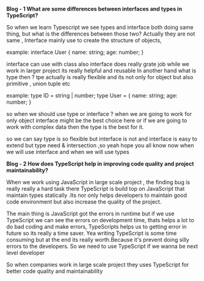 **Blog - 1 What are some differences between interfaces and types in TypeScript?**

So when we learn Typescript we see types and interface both doing same thing, but what is the differences between those two?
Actually they are not same , Interface mainly use to create the structure of objects,

example:
interface User {
name: string;
age: number;
}

interface can use with class also interface does really grate job while we work in larger project its really helpful and reusable
In another hand what is type then ? tpe actually is really flexible and its not only for object but also primitive , union tuple etc

example:
type ID = string | number;
type User = {
name: string;
age: number;
}

so when we should use type or interface ? when we are going to work for only object interface might be the best choice here
or if we are going to work with complex data then the type is the best for it.

so we can say type is so flexible but interface is not and interface is easy to extend but type need & intersection ,so yeah hope you all know now
when we will use interface and when we will use types

**Blog - 2 How does TypeScript help in improving code quality and project maintainability?**

When we work using JavaScript in large scale project , the finding bug is really really a hard task there
TypeScript is build top on JavaScript that maintain types statically .Its nor only helps developers to maintain good code
environment but also increase the quality of the project.

The main thing is JavaScript got the errors in runtime but if we use TypeScript we can see the errors on development time,
thats helps a lot to do bad coding and make errors, TypeScripts helps us to getting error in future so its really a time saver.
Yea writing TypeScript is some time consuming but at the end its really worth.Because it's prevent doing silly errors to the developers.
So we need to use TypeScript if we wanna be next level developer

So when companies work in large scale project they uses TypeScript for better code quality and maintainability
